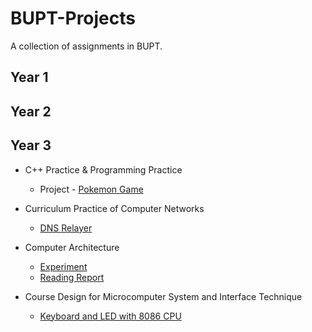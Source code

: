 # BUPT-Projects
A collection of assignments in BUPT.

## Year 1

## Year 2


## Year 3

- C++ Practice & Programming Practice
  - Project - [Pokemon Game]()
  
- Curriculum Practice of Computer Networks
  - [DNS Relayer](/Curriculum-Practice-of-Computer-Networks/)

- Computer Architecture
  - [Experiment](/Computer%20Architecture/report)
  - [Reading Report](/Computer%20Architecture/Experiment)
  
- Course Design for Microcomputer System and Interface Technique
  - [Keyboard and LED with 8086 CPU](/Course%20Design%20for%20Microcomputer%20System%20and%20Interface%20Technique)
